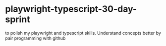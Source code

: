 # playwright-typescript-30-day-sprint
to polish my playwright and typescript skills. Understand concepts better by pair programming with github
